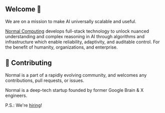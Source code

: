 ## Welcome 👋

We are on a mission to make AI universally scalable and useful.

[Normal Computing](https://normalcomputing.ai) develops full-stack technology to unlock nuanced understanding and complex reasoning in AI through algorithms and infrastructure which enable reliability, adaptivity, and auditable control. For the benefit of humanity, organizations, and enterprise.

## 🌈 Contributing

Normal is a part of a rapidly evolving community, and welcomes any contributions, pull requests, or issues.

Normal is a deep-tech startup founded by former Google Brain \& X engineers.

P.S.: We're [hiring](https://jobs.ashbyhq.com/Normal%20Computing%20AI)!

<!--

**Here are some ideas to get you started:**

🙋‍♀️ A short introduction - what is your organization all about?
🌈 Contribution guidelines - how can the community get involved?
👩‍💻 Useful resources - where can the community find your docs? Is there anything else the community should know?
🍿 Fun facts - what does your team eat for breakfast?
🧙 Remember, you can do mighty things with the power of [Markdown](https://docs.github.com/github/writing-on-github/getting-started-with-writing-and-formatting-on-github/basic-writing-and-formatting-syntax)
-->

